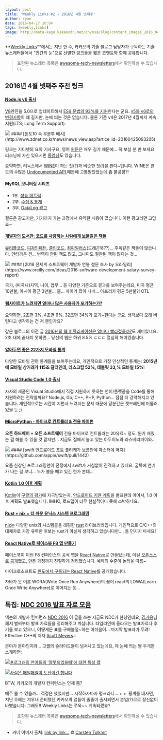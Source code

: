 ```yaml
---
layout: post
title: 'Weekly Links #2 - 2016년 4월 넷째주'
author: ryan
date: 2016-04-27 10:04
tags: [weekly,links]
image: http://meta-kage.kakaocdn.net/dn/osa/blog/content_images_2016_04_links.jpg
---
```

**[Weekly Links](http://tech.kakao.com/tags/weekly/)**에서는 지난 한 주, 카카오의 기술 블로그 담당자가 구독하는 기술 뉴스레터들에서 "인간의 눈"으로 선별한 링크들을 짧은 코멘트와 함께 공유합니다.

> 포함된 뉴스레터 목록은 [awesome-tech-newsletters](https://github.com/kakao/awesome-tech-newletters)에서 확인하실 수 있습니다.

## 2016년 4월 넷째주 추천 링크

#### [Node.js v6 출시](https://nodejs.org/en/blog/release/v6.0.0/)

[V8](https://developers.google.com/v8/)엔진을 5.0으로 업데이트해서 [ES6 문법의 93%를 지원](http://node.green/)한다는 군요. [v5와 v6로의 변경사항](https://github.com/nodejs/node/wiki/Breaking-changes-between-v5-and-v6)이 꽤 길지만, 눈에 띄는 것은 없습니다. 물론 기존 v4은 2017년 4월까지 계속 지원(LTS; Long Term Support).

<img src="http://item-kr.talk.kakao.co.kr/do/-26p06+UqCd0OAgiRHNZwHaq4FJCveCBKCNZV-bZscw_/89caada5a1ddde2795b892cae089b4da1667fc7b08261b4c493670baa83d5cb9" class="pull-right" />
#### [윈도10 속 우분투 배시](http://www.zdnet.co.kr/news/news_view.asp?artice_id=20160425093205)

링크는 지디넷의 요약 기사구요, 영어 [원문](https://blogs.msdn.microsoft.com/wsl/2016/04/22/windows-subsystem-for-linux-overview/)은 매우 길기 때문에... 꼭 보실 분 만 보세요. 리스닝에 자신 있으시면 [동영상](https://channel9.msdn.com/Blogs/Seth-Juarez/Windows-Subsystem-for-Linux-Architectural-Overview)도 있습니다.

요약하면, 리눅스에서 [WINE](https://www.winehq.org)이 하는 짓(?)과 비슷한 짓(!)을 한다~입니다. WINE은 윈도의 수많은 [Undocumented API ](http://undoc.airesoft.co.uk) 때문에 고통받았었는데 좀 불공평?!

#### MySQL 모니터링 시리즈
- 1부. [성능 메트릭]( https://www.datadoghq.com/blog/monitoring-mysql-performance-metrics/)
- 2부. [수집 & 통계](https://www.datadoghq.com/blog/collecting-mysql-statistics-and-metrics/)
- 3부. [DataLog 광고](https://www.datadoghq.com/blog/mysql-monitoring-with-datadog/)

결론은 광고지만, 거기까지 가는 과정에서 유익한 내용이 많습니다. 이런 광고라면 고맙죠~

#### [개발자의 도서관: 코드를 사랑하는 사람에게 보물같은 책들](https://medium.com/javascript-scene/the-software-developer-s-library-a-treasure-trove-of-books-for-people-who-love-code-f9bc92c7883b#.mv67vc9dq)

[뷰티플코드](http://book.daum.net/detail/book.do?bookid=BOK00000963491AL), [디자인패턴](http://book.daum.net/detail/book.do?bookid=ENG9780201633610), [클린코드](http://book.daum.net/detail/book.do?bookid=ENG6100132350883), [컴파일러스](http://book.daum.net/detail/book.do?bookid=ENG9780321486813)(드래곤북??)... 주옥같은 책들이 많습니다. 안타까운 건... 번역이 안된 책도 많고, 그나마도 절판된 책이 많다는 것...

<img src="http://item-kr.talk.kakao.co.kr/do/-26p06+UqCd0OAgiRHNZwHaq4FJCveCBKCNZV-bZscw_/2a4518420a8d564ceceb58f1ef335add1667fc7b08261b4c493670baa83d5cb9" class="pull-right" />
#### [2016 전세계 소프트웨어 개발자 연봉 설문 조사 by 오라일리](https://www.oreilly.com/ideas/2016-software-development-salary-survey-report)

국가, (미국내)지역, 나이, 업무... 등 다양한 기준으로 결과를 보여주는데요, 미국 평균 10만불, 아시아 평균 3만불... 흠... 차이가 많이 나네... 아프리카 평균 5만불?! OTL

#### [웹사이트가 느려지면 얼마나 많은 사용자가 포기하는가?](https://plumbr.eu/blog/user-experience/performance-causing-users-abandon-site)

요약하면, 2초면 3%, 4초면 6%, 32초면 34%가 포기~한다는 군요. 생각보다 오래 버틴다고 생각하는 건 저 뿐인가요?

같은 블로그의 이전 글 [2016년의 웹 어플리케이션은 얼마나 빨라졌을까?](https://plumbr.eu/blog/user-experience/how-fast-are-web-applications-in-2016)도 재미있네요. 2초 내에 끝내지 못하면... 당신의 웹은 하위 8.5% ㄷㄷㄷ 열심히 해야겠습니다.
#### [알아두면 좋은 22가지 모바일 통계](https://www.soasta.com/blog/22-mobile-web-performance-stats/)

다양한 모바일 관련 통계들을 보여주는데요, 개인적으로 가장 인상적인 통계는: **2015년에 모바일 상거래가 115조 달더인데, 데스크탑 52%, 태블릿 33,% 모바일 15%**!

#### [Visual Studio Code 1.0 출시](http://code.visualstudio.com/blogs/2016/04/14/vscode-1.0)

자사의 제품인 Visual Studio에서 직접 지원하지 못하는 언어/플랫폼을 Code를 통해 지원하려는 전략일까요?  Node.js, Go, C++, PHP, Python... 점점 더 강력해지고 있습니다. 개인적으로는 시간이 지면서 느려지는 문제 때문에 당분간은 젯브레인에 머물러 있을 듯 ;)

#### [MicroPython - 마이크로 컨트롤러 & 전용 파이썬](http://www.micropython.org)

**오픈 하드웨어 + 오픈 소프트웨어** 전용 마이크로 컨트롤러는 20유료~ 정도. 뭔가 재밌는 걸 해볼 수 있을 것 같지만... 지금도 집에서 놀고 있는 아두이노와 라스베리파이와...

<img src="http://item-kr.talk.kakao.co.kr/do/-26p06+UqCd0OAgiRHNZwPf1+nqjcFZi42Z3wogPJ3I_/e72b7ae2f96032e9fd3ff7778cbe169a1667fc7b08261b4c493670baa83d5cb9" class="pull-right" />
#### [swift 안드로이드 포트 풀리케가 보름만에 마스터에 머지](https://github.com/apple/swift/pull/1442)

요즘 한창인 프로그래밍언어 전쟁에서 swift가 거침없이 진격하고 있네요. 굴뚝에 연기가 나는 걸 보니... 누가 불을 때고 있긴 한가 본데...

#### [Kotlin 1.0 이후 계획](http://blog.jetbrains.com/kotlin/2016/04/kotlin-post-1-0-roadmap/)

[Kotlin](https://kotlinlang.org)이 [구글의 평가](http://thenextweb.com/dd/2016/04/07/google-facebook-uber-swift/#gref)에 자극받았는지, [안드로이드 지원 계획](http://blog.jetbrains.com/kotlin/2016/03/kotlins-android-roadmap/)을 발표한데 이어서, 1.0 이후 계획도 발표했습니다. IMHO, 로드맵이 너무 현실적이다 못해 소박하네요.

#### [Rust + nix = 더 쉬운 유닉스 시스템 프로그래밍](http://kamalmarhubi.com/blog/2016/04/13/rust-nix-easier-unix-systems-programming-3/)

[nix](https://github.com/nix-rust/nix)는 다양한 unix의 시스템콜을 래핑한 [rust](https://www.rust-lang.org/) 라이브러리입니다. 개인적으로 C/C++의 대체자로 가장 유력한 후보는 rust가 아닐까 생각하고 있습니다만.... 돌 던지지 마세요!

#### [React Native로 페이스북 F8 앱 만들기](http://makeitopen.com)

페이스북이 이번 F8 컨퍼런스의 공식 앱을 [React Native](http://facebook.github.io/react-native/)로 만들었는데, 이걸 [오픈소스로 공개](https://github.com/fbsamples/f8app/)했고, 만든 과정까지 친절하게 정리했습니다. 예제의 수준이 놀라울 따름~

마이크로소프트도 [윈도에서 구동되는 React Native](https://blogs.windows.com/buildingapps/2016/04/13/react-native-on-the-universal-windows-platform/)를 공개했습니다.

자바가 못 이룬 WORA(Write Once Run Anywhere)의 꿈이 react의 LOWA(Learn Once Write Anywhere)로 이어지는 듯...

## 특집: [NDC 2016 발표 자료 모음](https://t.co/5UFksN5a6v)

넥슨의 개발자 컨퍼런스 [NDC 2016](https://ndc.nexon.com/main)
이 글을 쓰는 지금도 NDC가 한창인데요, [김기웅](https://twitter.com/KayKimTwit)님께서 벌써부터 발표 자료들을 정리해주고 계십니다.
타임라인에 올라오는 발표자료나 후기들 보고 있으니, 어떻게든 표를 구해볼껄~하는 아쉬움이...
마지막 발표자가 무려! Effective C++의 저자 [Scott Meyers](http://www.aristeia.com)~

분야가 분야인지라... 고퀄의 슬라이드들이 넘쳐나고 있는데요, 제 눈에 띄는 짤 두개만 소개하면:

[![프로그래밍 언어들의 '잘못되었을때'에 대한 특성 맵](http://meta-kage.kakaocdn.net/dn/osa/blog/content_images_2016_04_ndc2016_1.jpg)](https://twitter.com/debuggerD/status/724772753325191168)

[![사실은 매일매일이 도전이긴 합니다](http://meta-kage.kakaocdn.net/dn/osa/blog/content_images_2016_04_ndc2016_2.jpg)](https://twitter.com/elore/status/725133232870580224)

BTW, 카카오의 개발자 컨퍼런스는 언제 쯤?

매주 쓸 수 있을까... 걱정은 했었지만... 시작하자마자 펑크라니... ㅠㅠ 핑계를 대자면, 지난 주에는 겨우내 준비했던 카카오의 앱들이 줄줄이 출시되면서 본업(?)으로 정신없이 바빴습니다. 그래도!! Weekly Links는 쭈욱~~ 계속되겠죠?

> 포함된 뉴스레터 목록은 [awesome-tech-newsletters](https://github.com/kakao/awesome-tech-newletters)에서 확인하실 수 있습니다.

* 커버 이미지 출처: [link by link...](https://flic.kr/p/KjJMP) &copy; [Carsten Tolkmit](https://www.flickr.com/photos/laenulfean/)
